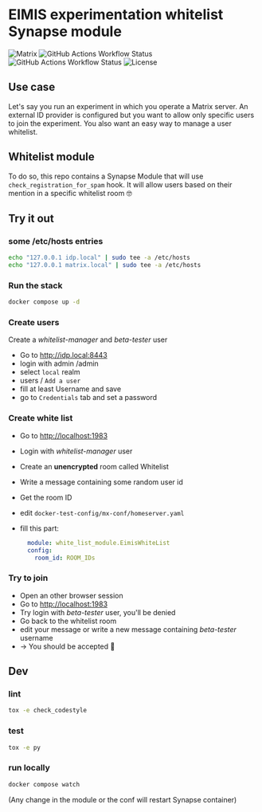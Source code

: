 # EIMIS experimentation whitelist Synapse module

![Matrix](https://img.shields.io/badge/matrix-000000?logo=Matrix&logoColor=white)
![GitHub Actions Workflow Status](https://img.shields.io/github/actions/workflow/status/eimis-ans/eimis-prosante-connect-module/lint.yml?label=lint&logo=github)
![GitHub Actions Workflow Status](https://img.shields.io/github/actions/workflow/status/eimis-ans/eimis-prosante-connect-module/test.yml?label=test&logo=github)
![License](https://img.shields.io/badge/license-MIT-blue.svg)

## Use case

Let's say you run an experiment in which you operate a Matrix server. An external ID provider is configured but you want to allow only specific users to join the experiment. You also want an easy way to manage a user whitelist.

## Whitelist module

To do so, this repo contains a Synapse Module that will use `check_registration_for_spam` hook. It will allow users based on their mention in a specific whitelist room 🤓

## Try it out

### some /etc/hosts entries

```bash
echo "127.0.0.1 idp.local" | sudo tee -a /etc/hosts
echo "127.0.0.1 matrix.local" | sudo tee -a /etc/hosts
```

### Run the stack

```bash
docker compose up -d
```

### Create users

Create a _whitelist-manager_ and _beta-tester_ user

- Go to <http://idp.local:8443>
- login with admin /admin
- select `local` realm
- users / `Add a user`
- fill at least Username and save
- go to `Credentials` tab and set a password

### Create white list

- Go to <http://localhost:1983>
- Login with _whitelist-manager_ user
- Create an **unencrypted** room called Whitelist
- Write a message containing some random user id
- Get the room ID
- edit `docker-test-config/mx-conf/homeserver.yaml`
- fill this part:
  
  ```yaml
    module: white_list_module.EimisWhiteList
    config:
      room_id: ROOM_IDs
  ```

### Try to join

- Open an other browser session
- Go to <http://localhost:1983>
- Try login with _beta-tester_ user, you'll be denied
- Go back to the whitelist room
- edit your message or write a new message containing _beta-tester_ username
- -> You should be accepted 🎉

## Dev

### lint

```bash
tox -e check_codestyle
```

### test

```bash
tox -e py
```

### run locally

```bash
docker compose watch
```

(Any change in the module or the conf will restart Synapse container)
